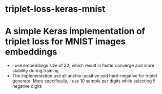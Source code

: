 # triplet-loss-keras-mnist
# A simple Keras implementation of triplet loss for MNIST images embeddings

- I use embeddings size of 32, which result in faster converge and more stability during training
- The implementation use all anchor-positive and hard-negative for triplet generate. More specifically, I use 10 sample per digits while selecting 5 negative digits
